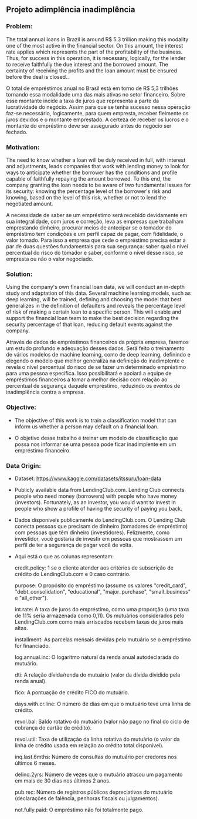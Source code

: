 ## Projeto adimplência inadimplência

### Problem:
The total annual loans in Brazil is around R$ 5.3 trillion making this modality one of the most active in the financial sector. On this amount, the interest rate applies which represents the part of the profitability of the business. Thus, for success in this operation, it is necessary, logically, for the lender to receive faithfully the due interest and the borrowed amount. The certainty of receiving the profits and the loan amount must be ensured before the deal is closed..

O total de empréstimos anual no Brasil está em torno de R$ 5,3 trilhões tornando essa modalidade uma das mais ativas no setor financeiro. Sobre esse montante incide a taxa de juros que representa a parte da lucratividade do negócio. Assim para que se tenha sucesso nessa operação faz-se necessário, logicamente, para quem empresta, receber fielmente os juros devidos e o montante emprestado. A certeza de receber os lucros e o montante do empréstimo deve ser assegurado antes do negócio ser fechado.

### Motivation:
The need to know whether a loan will be duly received in full, with interest and adjustments, leads companies that work with lending money to look for ways to anticipate whether the borrower has the conditions and profile capable of faithfully repaying the amount borrowed. To this end, the company granting the loan needs to be aware of two fundamental issues for its security: knowing the percentage level of the borrower's risk and knowing, based on the level of this risk, whether or not to lend the negotiated amount.

A necessidade de saber se um empréstimo será recebido devidamente em sua integralidade, com juros e correção, leva as empresas que trabalham emprestando dinheiro, procurar meios de antecipar se o tomador do empréstimo tem condições e um perfil capaz de pagar, com fidelidade, o valor tomado. Para isso a empresa que cede o empréstimo precisa estar a par de duas questões fundamentais para sua segurança: saber qual o nível percentual do risco do tomador e saber, conforme o nível desse risco, se empresta ou não o valor negociado.

### Solution:
Using the company's own financial loan data, we will conduct an in-depth study and adaptation of this data. Several machine learning models, such as deep learning, will be trained, defining and choosing the model that best generalizes in the definition of defaulters and reveals the percentage level of risk of making a certain loan to a specific person. This will enable and support the financial loan team to make the best decision regarding the security percentage of that loan, reducing default events against the company.

Através de dados de empréstimos financeiros da própria empresa, faremos um estudo profundo e adequação desses dados. Será feito o treinamento de vários modelos de machine learning, como de deep learning, definindo e elegendo o modelo que melhor generaliza na definição do inadimplente e revela o nível percentual do risco de se fazer um determinado empréstimo para uma pessoa específica. Isso possibilitará e apoiará a equipe de empréstimos financeiros a tomar a melhor decisão com relação ao percentual de segurança daquele empréstimo, reduzindo os eventos de inadimplência contra a empresa.

### Objective:
- The objective of this work is to train a classification model that can inform us whether a person may default on a financial loan.

- O objetivo desse trabalho é treinar um modelo de classificação que possa nos informar se uma pessoa pode ficar inadimplente em um empréstimo financeiro.

### Data Origin:
- Dataset: https://www.kaggle.com/datasets/itssuru/loan-data

- Publicly available data from LendingClub.com. Lending Club connects people who need money (borrowers) with people who have money (investors). Fortunately, as an investor, you would want to invest in people who show a profile of having the security of paying you back.

- Dados disponíveis publicamente do LendingClub.com. O Lending Club conecta pessoas que precisam de dinheiro (tomadores de empréstimo) com pessoas que têm dinheiro (investidores). Felizmente, como investidor, você gostaria de investir em pessoas que mostrassem um perfil de ter a segurança de pagar você de volta.

- Aqui está o que as colunas representam:

    credit.policy: 1 se o cliente atender aos critérios de subscrição de crédito do LendingClub.com e 0 caso contrário.

    purpose: O propósito do empréstimo (assume os valores "credit_card", "debt_consolidation", "educational", "major_purchase", "small_business" e "all_other").

    int.rate: A taxa de juros do empréstimo, como uma proporção (uma taxa de 11% seria armazenada como 0,11). Os mutuários considerados pelo LendingClub.com como mais arriscados recebem taxas de juros mais altas.

    installment: As parcelas mensais devidas pelo mutuário se o empréstimo for financiado.

    log.annual.inc: O logaritmo natural da renda anual autodeclarada do mutuário.

    dti: A relação dívida/renda do mutuário (valor da dívida dividido pela renda anual).

    fico: A pontuação de crédito FICO do mutuário.

    days.with.cr.line: O número de dias em que o mutuário teve uma linha de crédito.

    revol.bal: Saldo rotativo do mutuário (valor não pago no final do ciclo de cobrança do cartão de crédito).

    revol.util: Taxa de utilização da linha rotativa do mutuário (o valor da linha de crédito usada em relação ao crédito total disponível).

    inq.last.6mths: Número de consultas do mutuário por credores nos últimos 6 meses.

    delinq.2yrs: Número de vezes que o mutuário atrasou um pagamento em mais de 30 dias nos últimos 2 anos.

    pub.rec: Número de registros públicos depreciativos do mutuário (declarações de falência, penhoras fiscais ou julgamentos).

    not.fully.paid: O empréstimo não foi totalmente pago.
